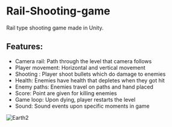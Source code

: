 # Rail-Shooting-game
Rail type shooting game made in Unity.

## Features:
- Camera rail: Path through the level that camera follows
- Player movement:  Horizontal and vertical movement 
- Shooting : Player shoot bullets which do damage to enemies 
- Health: Enemies have health that depletes when they got hit
- Enemy paths: Enemies travel on paths and hand placed 
- Score: Point are given for killing enemies 
- Game loop: Upon dying, player restarts the level
- Sound: Sound events upon specific moments in game

![Earth2](https://user-images.githubusercontent.com/106979924/224963935-d7933da2-fe11-4823-a4c5-a7e0829387bd.png)

